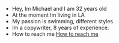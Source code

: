 - Hey, Im Michael and I am 32 years old
- At the moment Im living in LA
- My passion is swimming, different styles
- Im a copywriter, 8 years of experience.
- How to reach me <a href="https://krispitech.com/technology-review-article-number-29/">How to reach me</a>
